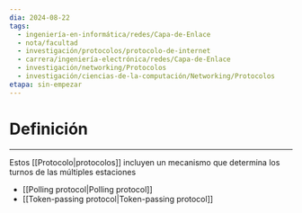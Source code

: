 ```yaml
---
dia: 2024-08-22
tags:
  - ingeniería-en-informática/redes/Capa-de-Enlace
  - nota/facultad
  - investigación/protocolos/protocolo-de-internet
  - carrera/ingeniería-electrónica/redes/Capa-de-Enlace
  - investigación/networking/Protocolos
  - investigación/ciencias-de-la-computación/Networking/Protocolos
etapa: sin-empezar
---
```

# Definición
---
Estos [[Protocolo|protocolos]] incluyen un mecanismo que determina los turnos de las múltiples estaciones 
* [[Polling protocol|Polling protocol]]
* [[Token-passing protocol|Token-passing protocol]]

